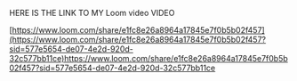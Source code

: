 HERE IS THE LINK TO MY Loom video VIDEO

[https://www.loom.com/share/e1fc8e26a8964a17845e7f0b5b02f457](https://www.loom.com/share/e1fc8e26a8964a17845e7f0b5b02f457?sid=577e5654-de07-4e2d-920d-32c577bb11ce)https://www.loom.com/share/e1fc8e26a8964a17845e7f0b5b02f457?sid=577e5654-de07-4e2d-920d-32c577bb11ce
